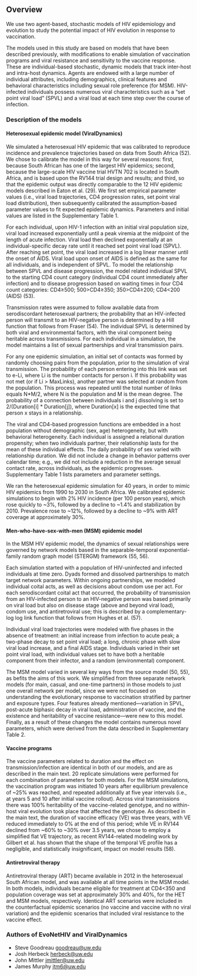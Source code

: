 ## Overview

We use two agent-based, stochastic models of HIV epidemiology and evolution to study the potential impact of HIV evolution in response to vaccination.

The models used in this study are based on models that have been described previously, with modifications to enable simulation of vaccination programs and viral resistance and sensitivity to the vaccine response. These are individual-based stochastic, dynamic models that track inter-host and intra-host dynamics. Agents are endowed with a large number of individual attributes, including demographics, clinical features and behavioral characteristics including sexual role preference (for MSM). HIV-infected individuals possess numerous viral characteristics such as a “set point viral load” (SPVL) and a viral load at each time step over the course of infection.

### Description of the models

#### Heterosexual epidemic model (ViralDynamics)

We simulated a heterosexual HIV epidemic that was calibrated to reproduce incidence and prevalence trajectories based on data from South Africa (52). We chose to calibrate the model in this way for several reasons: first, because South African has one of the largest HIV epidemics; second, because the large-scale HIV vaccine trial HVTN 702 is located in South Africa, and is based upon the RV144 trial design and results; and third, so that the epidemic output was directly comparable to the 12 HIV epidemic models described in Eaton et al. (29). We first set empirical parameter values (i.e., viral load trajectories, CD4 progression rates, set point viral load distribution), then subsequently calibrated the assumption-based parameter values to fit expected epidemic dynamics. Parameters and initial values are listed in the Supplementary Table 1.

For each individual, upon HIV-1 infection with an initial viral population size, viral load increased exponentially until a peak viremia at the midpoint of the length of acute infection. Viral load then declined exponentially at an individual-specific decay rate until it reached set point viral load (SPVL). After reaching set point, the viral load increased in a log linear manner until the onset of AIDS. Viral load upon onset of AIDS is defined as the same for all individuals, and is independent of SPVL. To model the relationship between SPVL and disease progression, the model related individual SPVL to the starting CD4 count category (individual CD4 count immediately after infection) and to disease progression based on waiting times in four CD4 count categories: CD4≥500; 500>CD4≥350; 350>CD4≥200; CD4<200 (AIDS) (53).

Transmission rates were assumed to follow available data from serodiscordant heterosexual partners; the probability that an HIV-infected person will transmit to an HIV-negative person is determined by a Hill function that follows from Fraser (54). The individual SPVL is determined by both viral and environmental factors, with the viral component being heritable across transmissions. For each individual in a simulation, the model maintains a list of sexual partnerships and viral transmission pairs.

For any one epidemic simulation, an initial set of contacts was formed by randomly choosing pairs from the population, prior to the simulation of viral transmission. The probability of each person entering into this link was set to e-Li, where Li is the number contacts for person i. If this probability was not met (or if Li > MaxLinks), another partner was selected at random from the population. This process was repeated until the total number of links equals N*M/2, where N is the population and M is the mean degree. The probability of a connection between individuals i and j dissolving is set to 2/(Duration[i] * Duration[j]), where Duration[x] is the expected time that person x stays in a relationship. 

The viral and CD4-based progression functions are embedded in a host population without demographic (sex, age) heterogeneity, but with behavioral heterogeneity. Each individual is assigned a relational duration propensity; when two individuals partner, their relationship lasts for the mean of these individual effects. The daily probability of sex varied with relationship duration. We did not include a change in behavior patterns over calendar time; e.g., we did not include a reduction in the average sexual contact rate, across individuals, as the epidemic progresses. Supplementary Table 1 lists parameters and parameter settings.

We ran the heterosexual epidemic simulation for 40 years, in order to mimic HIV epidemics from 1990 to 2030 in South Africa. We calibrated epidemic simulations to begin with 2% HIV incidence (per 100 person years), which rose quickly to ~3%, followed by a decline to ~1.4% and stabilization by 2010. Prevalence rose to ~12%, followed by a decline to ~9% with ART coverage at approximately 30%. 

#### Men-who-have-sex-with-men (MSM) epidemic model

In the MSM HIV epidemic model, the dynamics of sexual relationships were governed by network models based in the separable-temporal exponential-family random graph model (STERGM) framework (55, 56).

Each simulation started with a population of HIV-uninfected and infected individuals at time zero. Dyads formed and dissolved partnerships to match target network parameters. Within ongoing partnerships, we modeled individual coital acts, as well as decisions about condom use per act. For each serodiscordant coital act that occurred, the probability of transmission from an HIV-infected person to an HIV-negative person was based primarily on viral load but also on disease stage (above and beyond viral load), condom use, and antiretroviral use; this is described by a complementary-log log link function that follows from Hughes et al. (57).

Individual viral load trajectories were modeled with five phases in the absence of treatment:  an initial increase from infection to acute peak; a two-phase decay to set point viral load; a long, chronic phase with slow viral load increase, and a final AIDS stage. Individuals varied in their set point viral load, with individual values set to have both a heritable component from their infector, and a random (environmental) component.

The MSM model varied in several key ways from the source model (50, 55), as befits the aims of this work. We simplified from three separate network models (for main, casual, and one-time partners) in those models to just one overall network per model, since we were not focused on understanding the evolutionary response to vaccination stratified by partner and exposure types. Four features already mentioned—variation in SPVL, post-acute biphasic decay in viral load, administration of vaccine, and the existence and heritability of vaccine resistance—were new to this model. Finally, as a result of these changes the model contains numerous novel parameters, which were derived from the data described in Supplementary Table 2.

#### Vaccine programs

The vaccine parameters related to duration and the effect on transmission/infection are identical in both of our models, and are as described in the main text. 20 replicate simulations were performed for each combination of parameters for both models. For the MSM simulations, the vaccination program was initiated 10 years after equilibrium prevalence of ~25% was reached, and repeated additionally at five year intervals (i.e., at years 5 and 10 after initial vaccine rollout). Across viral transmissions there was 100% heritability of the vaccine-related genotype, and no within-host viral evolution took place that affected the genotype. As described in the main text, the duration of vaccine efficacy (VE) was three years, with VE reduced immediately to 0% at the end of this period; while VE in RV144 declined from ~60% to ~30% over 3.5 years, we chose to employ a simplified flat VE trajectory, as recent RV144-related modeling work by Gilbert et al. has shown that the shape of the temporal VE profile has a negligible, and statistically insignificant, impact on model results (58).

#### Antiretroviral therapy

Antiretroviral therapy (ART) became available in 2012 in the heterosexual South African model, and was available at all time points in the MSM model. In both models, individuals became eligible for treatment at CD4<350 and population coverage was set at approximately 30% and 40%, for the HET and MSM models, respectively. Identical ART scenarios were included in the counterfactual epidemic scenarios (no vaccine and vaccine with no viral variation) and the epidemic scenarios that included viral resistance to the vaccine effect.

### Authors of EvoNetHIV and ViralDynamics

* Steve Goodreau <goodreau@uw.edu>
* Josh Herbeck <herbeck@uw.edu>
* John Mittler <jmittler@uw.edu>
* James Murphy <jtm6@uw.edu>

